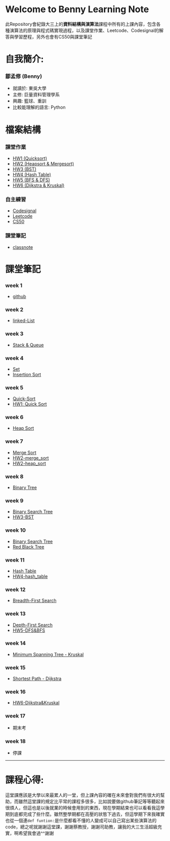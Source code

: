 # Welcome to Benny Learning Note 
此Repository會紀錄大三上的**資料結構與演算法**課程中所有的上課內容，包含各種演算法的原理與程式碼實現過程，以及課堂作業、Leetcode、Codesignal的解答與學習歷程，另外也會有CS50與課堂筆記

# 自我簡介:
### **鄒孟修** (Benny)
* 就讀於: 東吳大學
* 主修: 巨量資料管理學系
* 興趣: 籃球、重訓
* 比較能理解的語言: Python


# 檔案結構
### 課堂作業
- [HW1 (Quicksort)](HW1)
- [HW2 (Heapsort & Mergesort)](HW2)
- [HW3 (BST)](HW3)
- [HW4 (Hash Table)](HW4)
- [HW5 (BFS & DFS)](HW5)
- [HW6 (Dijkstra & Kruskal)](HW6)

### 自主練習
- [Codesignal](Codesignal)
- [Leetcode](Leetcode)
- [CS50](CS50)

### 課堂筆記
- [classnote](classnote)

# 課堂筆記
### week 1
- [github]()

### week 2
- [linked-List]()

### week 3
- [Stack & Queue]()

### week 4
- [Set](/classnote/Set.md) 
- [Insertion Sort]() 

### week 5
- [Quick-Sort]()
- [HW1: Quick Sort](HW1)

### week 6
- [Heap Sort]()

### week 7
- [Merge Sort]()
- [HW2-merge_sort](HW2)
- [HW2-heap_sort](HW2)

### week 8
- [Binary Tree]()

### week 9
- [Binary Search Tree](https://github.com/Benny805038/benny/blob/master/classnote/Binary%20Search%20Tree.md)
- [HW3-BST](HW3)

### week 10
- [Binary Search Tree]()
- [Red Black Tree]()

### week 11 

- [Hash Table]()
- [HW4-hash_table](HW4)

### week 12
- [Breadth-First Search]()

### week 13 
- [Depth-First Search]()
- [HW5-DFS&BFS](HW5)

### week 14
- [Minimum Spanning Tree - Kruskal]()

### week 15
- [Shortest Path - Dijkstra]()

### week 16
- [HW6-Dijkstra&Kruskal](HW6)

### week 17
- 期末考

### week 18
- 停課


---


# 課程心得:
這堂課應該是大學以來最累人的一堂，但上課內容的確在未來會對我們有很大的幫助，而雖然這堂課的規定比平常的課程多很多，比如說要做github筆記等等聽起來很煩人，但這也是以後就業的時候會用到的東西，現在學期結束也可以看看我這學期到底都完成了些什麼。雖然整學期都在高壓的狀態下過去，但這學期下來我確實也從一個連`def funtion:`是什麼都看不懂的人變成可以自己寫出某些演算法的code，總之呢就謝謝這堂課，謝謝蔡教授，謝謝司助教，讓我的大三生活超級充實，啊希望我會過^^謝謝
